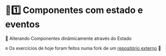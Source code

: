 # :sunrise::one: Componentes com estado e eventos

:memo: Alterando Componentes dinâmicamente através do Estado

:on: Os exercícios de hoje foram feitos numa fork de um [repositório externo](https://github.com/KevinFraga/exercise-pokedex-state) :link:
